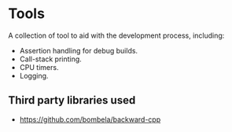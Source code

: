 # Tools

A collection of tool to aid with the development process, including:
- Assertion handling for debug builds.
- Call-stack printing.
- CPU timers.
- Logging.

## Third party libraries used

- https://github.com/bombela/backward-cpp
